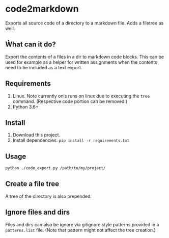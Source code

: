 # code2markdown
Exports all source code of a directory to a markdown file. Adds a filetree as well.

## Ẁhat can it do?
Export the contents of a files in a dir to markdown code blocks.
This can be used for example as a helper for written assignments when the
contents need to be included as a text export.

## Requirements
1. Linux. Note currently onls runs on linux due to executing the `tree` command.
(Respective code portion can be removed.)
2. Python 3.6+

## Install
1. Download this project.
2. Install dependencies: `pip install -r requirements.txt`

## Usage
```sh
python ./code_export.py /path/to/my/project/
```

## Create a file tree
A tree of the directory is also prepended.

## Ignore files and dirs
Files and dirs can also be ignore via gitignore style patterns provided in
a `patterns.list` file. (Note that pattern might not affect the tree creation.)
